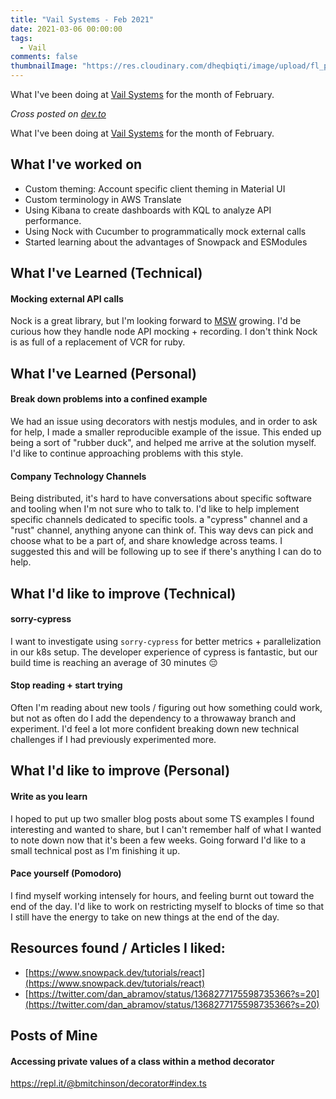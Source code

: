 ```yaml
---
title: "Vail Systems - Feb 2021"
date: 2021-03-06 00:00:00
tags:
  - Vail
comments: false
thumbnailImage: "https://res.cloudinary.com/dheqbiqti/image/upload/fl_progressive,r_50:5/v1615085603/Projects/Vail/vail_Feb21.jpg"
---
```


What I've been doing at [Vail Systems](https://www.vailsys.com/) for the month of February.

<!-- excerpt -->

_Cross posted on [dev.to](https://dev.to/bmitchinson/vail-systems-feb-2021-4kbl)_

What I've been doing at [Vail Systems](https://www.vailsys.com/) for the month of February.

## What I've worked on

- Custom theming: Account specific client theming in Material UI
- Custom terminology in AWS Translate
- Using Kibana to create dashboards with KQL to analyze API performance.
- Using Nock with Cucumber to programmatically mock external calls
- Started learning about the advantages of Snowpack and ESModules

## What I've Learned (Technical)

#### Mocking external API calls

Nock is a great library, but I'm looking forward to
[MSW](https://github.com/mswjs/msw) growing. I'd be curious how they handle node
API mocking + recording. I don't think Nock is as full of a replacement of VCR
for ruby.

## What I've Learned (Personal)

#### Break down problems into a confined example

We had an issue using decorators with nestjs modules, and in order to ask for
help, I made a smaller reproducible example of the issue. This ended up being a
sort of "rubber duck", and helped me arrive at the solution myself. I'd like
to continue approaching problems with this style.

#### Company Technology Channels

Being distributed, it's hard to have conversations about specific
software and tooling when I'm not sure who to talk to. I'd like to help
implement specific channels dedicated to specific tools. a "cypress" channel
and a "rust" channel, anything anyone can think of. This way devs can pick and
choose what to be a part of, and share knowledge across teams. I suggested this
and will be following up to see if there's anything I can do to help.

## What I'd like to improve (Technical)

#### sorry-cypress

I want to investigate using `sorry-cypress` for better metrics +
parallelization in our k8s setup. The developer experience of cypress is
fantastic, but our build time is reaching an average of 30 minutes 😔

#### Stop reading + start trying

Often I'm reading about new tools / figuring out how something could work,
but not as often do I add the dependency to a throwaway branch and experiment.
I'd feel a lot more confident breaking down new technical challenges if I
had previously experimented more.

## What I'd like to improve (Personal)

#### Write as you learn

I hoped to put up two smaller blog posts about some TS examples I found
interesting and wanted to share, but I can't remember half of what I wanted to
note down now that it's been a few weeks. Going forward I'd like to a small
technical post as I'm finishing it up.

#### Pace yourself (Pomodoro)

I find myself working intensely for hours, and feeling burnt out toward the end
of the day. I'd like to work on restricting myself to blocks of time so that
I still have the energy to take on new things at the end of the day.

## Resources found / Articles I liked:

- [https://www.snowpack.dev/tutorials/react](https://www.snowpack.dev/tutorials/react)
- [https://twitter.com/dan_abramov/status/1368277175598735366?s=20](https://twitter.com/dan_abramov/status/1368277175598735366?s=20)

## Posts of Mine

#### Accessing private values of a class within a method decorator

https://repl.it/@bmitchinson/decorator#index.ts
